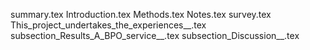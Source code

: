 summary.tex
Introduction.tex
Methods.tex
Notes.tex
survey.tex
This_project_undertakes_the_experiences__.tex
subsection_Results_A_BPO_service__.tex
subsection_Discussion__.tex